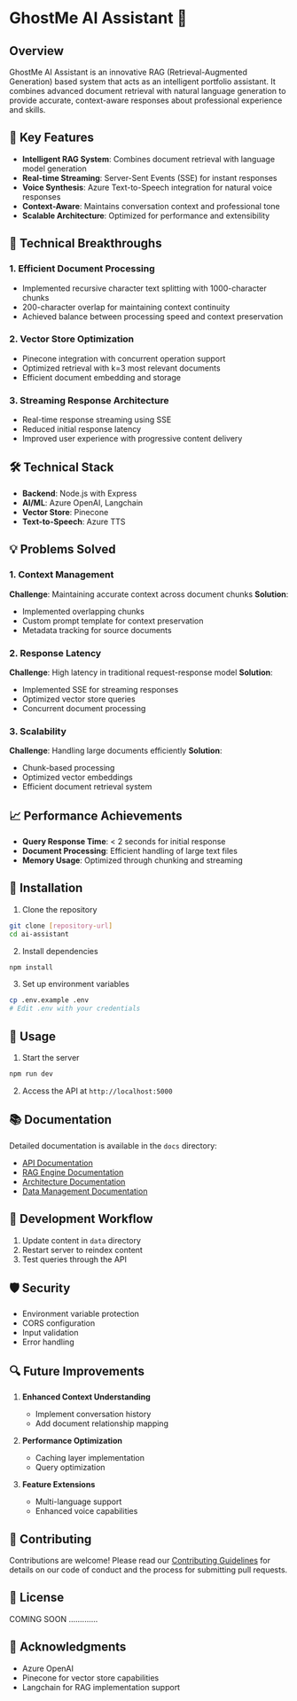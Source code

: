 # GhostMe AI Assistant 🤖

## Overview

GhostMe AI Assistant is an innovative RAG (Retrieval-Augmented Generation) based system that acts as an intelligent portfolio assistant. It combines advanced document retrieval with natural language generation to provide accurate, context-aware responses about professional experience and skills.

## 🌟 Key Features

- **Intelligent RAG System**: Combines document retrieval with language model generation
- **Real-time Streaming**: Server-Sent Events (SSE) for instant responses
- **Voice Synthesis**: Azure Text-to-Speech integration for natural voice responses
- **Context-Aware**: Maintains conversation context and professional tone
- **Scalable Architecture**: Optimized for performance and extensibility

## 🚀 Technical Breakthroughs

### 1. Efficient Document Processing
- Implemented recursive character text splitting with 1000-character chunks
- 200-character overlap for maintaining context continuity
- Achieved balance between processing speed and context preservation

### 2. Vector Store Optimization
- Pinecone integration with concurrent operation support
- Optimized retrieval with k=3 most relevant documents
- Efficient document embedding and storage

### 3. Streaming Response Architecture
- Real-time response streaming using SSE
- Reduced initial response latency
- Improved user experience with progressive content delivery

## 🛠️ Technical Stack

- **Backend**: Node.js with Express
- **AI/ML**: Azure OpenAI, Langchain
- **Vector Store**: Pinecone
- **Text-to-Speech**: Azure TTS

## 💡 Problems Solved

### 1. Context Management
**Challenge**: Maintaining accurate context across document chunks
**Solution**: 
- Implemented overlapping chunks
- Custom prompt template for context preservation
- Metadata tracking for source documents

### 2. Response Latency
**Challenge**: High latency in traditional request-response model
**Solution**:
- Implemented SSE for streaming responses
- Optimized vector store queries
- Concurrent document processing

### 3. Scalability
**Challenge**: Handling large documents efficiently
**Solution**:
- Chunk-based processing
- Optimized vector embeddings
- Efficient document retrieval system

## 📈 Performance Achievements

- **Query Response Time**: < 2 seconds for initial response
- **Document Processing**: Efficient handling of large text files
- **Memory Usage**: Optimized through chunking and streaming

## 🔧 Installation

1. Clone the repository
```bash
git clone [repository-url]
cd ai-assistant
```

2. Install dependencies
```bash
npm install
```

3. Set up environment variables
```bash
cp .env.example .env
# Edit .env with your credentials
```

## 🚀 Usage

1. Start the server
```bash
npm run dev
```

2. Access the API at `http://localhost:5000`

## 📚 Documentation

Detailed documentation is available in the `docs` directory:

- [API Documentation](docs/api.md)
- [RAG Engine Documentation](docs/rag-engine.md)
- [Architecture Documentation](docs/architecture.md)
- [Data Management Documentation](docs/data-management.md)

## 🔄 Development Workflow

1. Update content in `data` directory
2. Restart server to reindex content
3. Test queries through the API

## 🛡️ Security

- Environment variable protection
- CORS configuration
- Input validation
- Error handling

## 🔍 Future Improvements

1. **Enhanced Context Understanding**
   - Implement conversation history
   - Add document relationship mapping

2. **Performance Optimization**
   - Caching layer implementation
   - Query optimization

3. **Feature Extensions**
   - Multi-language support
   - Enhanced voice capabilities

## 🤝 Contributing

Contributions are welcome! Please read our [Contributing Guidelines](CONTRIBUTING.md) for details on our code of conduct and the process for submitting pull requests.

## 📄 License

COMING SOON .............

## 🙏 Acknowledgments

- Azure OpenAI 
- Pinecone for vector store capabilities
- Langchain for RAG implementation support
